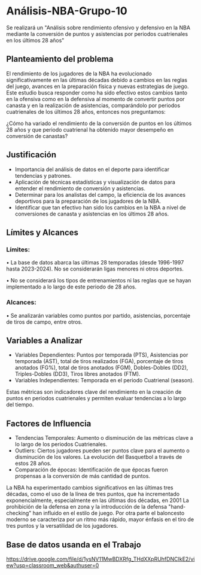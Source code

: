 # Análisis-NBA-Grupo-10
Se realizará un "Análisis sobre rendimiento ofensivo y defensivo en la NBA mediante la conversión de puntos y asistencias por periodos cuatrienales en los últimos 28 años"

## Planteamiento del problema

El rendimiento de los jugadores de la NBA ha evolucionado significativamente en las últimas décadas debido a cambios en las reglas del juego, avances en la preparación física y nuevas estrategias de juego. Este estudio busca responder como ha sido efectivo estos cambios tanto en la ofensiva como en la defensiva al momento de convertir puntos por canasta y en la realización de asistencias, comparándolo por periodos cuatrienales de los últimos 28 años, entonces nos preguntamos:

¿Cómo ha variado el rendimiento de la conversión de puntos en los últimos 28 años y que periodo cuatrienal ha obtenido mayor desempeño en conversión de canastas?

## Justificación
* Importancia del análisis de datos en el deporte para identificar tendencias y patrones.
* Aplicación de técnicas estadísticas y visualización de datos para entender el rendimiento de conversión y asistencias.
* Determinar para los analistas del campo, la eficiencia de los avances deportivos para la preparación de los jugadores de la NBA.
* Identificar que tan efectivo han sido los cambios en la NBA a nivel de conversiones de canasta y asistencias en los últimos 28 años.

## Límites y Alcances
### Límites: 
•	La base de datos abarca las últimas 28 temporadas (desde 1996-1997 hasta 2023-2024). No se considerarán ligas menores ni otros deportes.

•	No se considerará los tipos de entrenamientos ni las reglas que se hayan implementado a lo largo de este periodo de 28 años.
### Alcances: 
•	Se analizarán variables como puntos por partido, asistencias, porcentaje de tiros de campo, entre otros.

## Variables a Analizar
* Variables Dependientes: Puntos por temporada (PTS), Asistencias por temporada (AST), total de tiros realizados (FGA), porcentaje de tiros anotados (FG%), total de tiros anotados (FGM), Dobles-Dobles (DD2), Triples-Dobles (DD3), Tiros libres anotados (FTM).
* Variables Independientes: Temporada en el periodo Cuatrienal (season). 

Estas métricas son indicadores clave del rendimiento en la creación de puntos en periodos cuatrienales y permiten evaluar tendencias a lo largo del tiempo.

## Factores de Influencia
* Tendencias Temporales: Aumento o disminución de las métricas clave a lo largo de los periodos Cuatrienales.
* Outliers: Ciertos jugadores pueden ser puntos clave para el aumento o disminución de los valores. La evolución del Basquetbol a través de estos 28 años.
* Comparación de épocas: Identificación de que épocas fueron propensas a la conversión de más cantidad de puntos.

La NBA ha experimentado cambios significativos en las últimas tres décadas, como el uso de la línea de tres puntos, que ha incrementado exponencialmente, especialmente en las últimas dos décadas, en 2001 La prohibición de la defensa en zona y la introducción de la defensa "hand-checking" han influido en el estilo de juego. Por otra parte el baloncesto moderno se caracteriza por un ritmo más rápido, mayor énfasis en el tiro de tres puntos y la versatilidad de los jugadores.

## Base de datos usanda en el Trabajo
https://drive.google.com/file/d/1ysNV11MwBDXRfg_THdXXpRUhfDNCIkE2/view?usp=classroom_web&authuser=0
